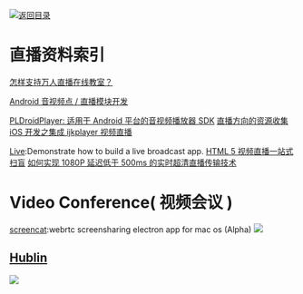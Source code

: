 [![返回目录](https://parg.co/UGo)](https://parg.co/b4z)

# 直播资料索引

[怎样支持万人直播在线教室？](http://www.infoq.com/cn/presentations/how-to-support-the-people-live-online-classroom?utm_source=infoq&utm_medium=popular_widget&utm_campaign=popular_content_list&utm_content=homepage)

[Android 音视频点 / 直播模块开发](http://toutiao.io/posts/76jep8)

[PLDroidPlayer: 适用于 Android 平台的音视频播放器 SDK](https://github.com/pili-engineering/PLDroidPlayer) [直播方向的资源收集](http://www.henishuo.com/live-play-resource-collections/) [iOS 开发之集成 ijkplayer 视频直播](http://allluckly.cn/%E6%8A%95%E7%A8%BF/tuogao46)

[Live](https://github.com/ltebean/Live):Demonstrate how to build a live broadcast app. [HTML 5 视频直播一站式扫盲](http://bugly.qq.com/bbs/forum.php?mod=viewthread&tid=1277&utm_source=tuicool&utm_medium=referral) [如何实现 1080P 延迟低于 500ms 的实时超清直播传输技术 ](http://mp.weixin.qq.com/s?__biz=MzAwMDU1MTE1OQ==&mid=2653547697&idx=1&sn=acc748b7fcf0058b58e244970e51eabc&scene=0&from=groupmessage&isappinstalled=0#wechat_redirect)

# Video Conference( 视频会议 )

[screencat](https://github.com/maxogden/screencat):webrtc screensharing electron app for mac os (Alpha) ![](https://github.com/maxogden/screencat/raw/master/img/demo.png)

## [Hublin](https://github.com/linagora/hublin)

![](https://hubl.in/images/landing_enjoy_thumb.png)
